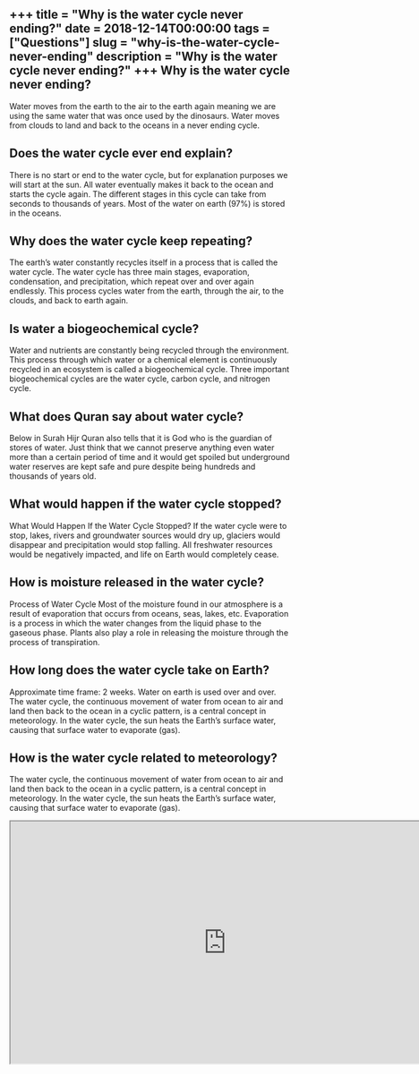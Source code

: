 +++
title = "Why is the water cycle never ending?"
date = 2018-12-14T00:00:00
tags = ["Questions"]
slug = "why-is-the-water-cycle-never-ending"
description = "Why is the water cycle never ending?"
+++
Why is the water cycle never ending?
------------------------------------

Water moves from the earth to the air to the earth again meaning we are using the same water that was once used by the dinosaurs. Water moves from clouds to land and back to the oceans in a never ending cycle.

Does the water cycle ever end explain?
--------------------------------------

There is no start or end to the water cycle, but for explanation purposes we will start at the sun. All water eventually makes it back to the ocean and starts the cycle again. The different stages in this cycle can take from seconds to thousands of years. Most of the water on earth (97%) is stored in the oceans.

Why does the water cycle keep repeating?
----------------------------------------

The earth’s water constantly recycles itself in a process that is called the water cycle. The water cycle has three main stages, evaporation, condensation, and precipitation, which repeat over and over again endlessly. This process cycles water from the earth, through the air, to the clouds, and back to earth again.

Is water a biogeochemical cycle?
--------------------------------

Water and nutrients are constantly being recycled through the environment. This process through which water or a chemical element is continuously recycled in an ecosystem is called a biogeochemical cycle. Three important biogeochemical cycles are the water cycle, carbon cycle, and nitrogen cycle.

What does Quran say about water cycle?
--------------------------------------

Below in Surah Hijr Quran also tells that it is God who is the guardian of stores of water. Just think that we cannot preserve anything even water more than a certain period of time and it would get spoiled but underground water reserves are kept safe and pure despite being hundreds and thousands of years old.

What would happen if the water cycle stopped?
---------------------------------------------

What Would Happen If the Water Cycle Stopped? If the water cycle were to stop, lakes, rivers and groundwater sources would dry up, glaciers would disappear and precipitation would stop falling. All freshwater resources would be negatively impacted, and life on Earth would completely cease.

How is moisture released in the water cycle?
--------------------------------------------

Process of Water Cycle Most of the moisture found in our atmosphere is a result of evaporation that occurs from oceans, seas, lakes, etc. Evaporation is a process in which the water changes from the liquid phase to the gaseous phase. Plants also play a role in releasing the moisture through the process of transpiration.

How long does the water cycle take on Earth?
--------------------------------------------

Approximate time frame: 2 weeks. Water on earth is used over and over. The water cycle, the continuous movement of water from ocean to air and land then back to the ocean in a cyclic pattern, is a central concept in meteorology. In the water cycle, the sun heats the Earth’s surface water, causing that surface water to evaporate (gas).

How is the water cycle related to meteorology?
----------------------------------------------

The water cycle, the continuous movement of water from ocean to air and land then back to the ocean in a cyclic pattern, is a central concept in meteorology. In the water cycle, the sun heats the Earth’s surface water, causing that surface water to evaporate (gas).

<iframe allow="accelerometer; autoplay; clipboard-write; encrypted-media; gyroscope; picture-in-picture" allowfullscreen="" class="__youtube_prefs__  epyt-is-override  no-lazyload" data-no-lazy="1" data-origheight="433" data-origwidth="770" data-skipgform_ajax_framebjll="" height="433" id="_ytid_77291" loading="lazy" src="https://www.youtube.com/embed/tYFTEembPR0?enablejsapi=1&autoplay=0&cc_load_policy=0&cc_lang_pref=&iv_load_policy=1&loop=0&modestbranding=0&rel=1&fs=1&playsinline=0&autohide=2&theme=dark&color=red&controls=1&" title="YouTube player" width="770"></iframe>